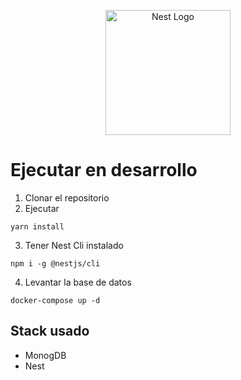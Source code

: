 <p align="center">
  <a href="http://nestjs.com/" target="blank"><img src="https://nestjs.com/img/logo-small.svg" width="200" alt="Nest Logo" /></a>
</p>


# Ejecutar en desarrollo

1. Clonar el repositorio
2. Ejecutar
```
yarn install
```
3. Tener Nest Cli instalado
```
npm i -g @nestjs/cli
```
4. Levantar la base de datos
```
docker-compose up -d
```


## Stack usado
* MonogDB
* Nest
